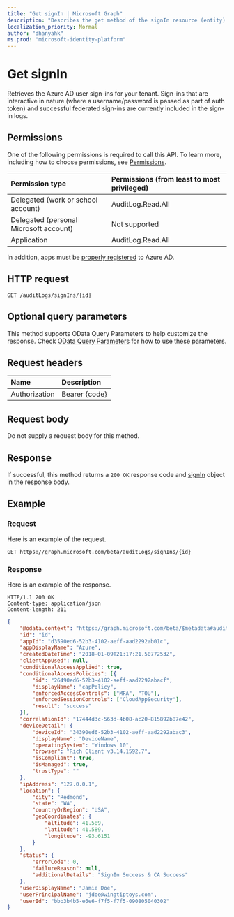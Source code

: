 ```yaml
---
title: "Get signIn | Microsoft Graph"
description: "Describes the get method of the signIn resource (entity) from the Microsoft Graph API (v1.0 version)."
localization_priority: Normal
author: "dhanyahk"
ms.prod: "microsoft-identity-platform"
---
```


# Get signIn

Retrieves the Azure AD user sign-ins for your tenant. Sign-ins that are interactive in nature (where a username/password is passed as part of auth token) and successful federated sign-ins are currently included in the sign-in logs.

## Permissions

One of the following permissions is required to call this API. To learn more, including how to choose permissions, see [Permissions](/graph/permissions_reference.md).

|Permission type      | Permissions (from least to most privileged)              |
|:--------------------|:---------------------------------------------------------|
|Delegated (work or school account) | AuditLog.Read.All |
|Delegated (personal Microsoft account) | Not supported   |
|Application | AuditLog.Read.All |

In addition, apps must be [properly registered](https://docs.microsoft.com/azure/active-directory/active-directory-reporting-api-prerequisites-azure-portal) to Azure AD.

## HTTP request

<!-- { "blockType": "ignored" } -->
```http
GET /auditLogs/signIns/{id}
```

## Optional query parameters

This method supports OData Query Parameters to help customize the response. Check [OData Query Parameters](/graph/query_parameters.md) for how to use these parameters.

## Request headers

| Name      |Description|
|:----------|:----------|
| Authorization  | Bearer {code}|

## Request body

Do not supply a request body for this method.

## Response

If successful, this method returns a `200 OK` response code and [signIn](../resources/signin.md) object in the response body.

## Example

### Request

Here is an example of the request.

<!-- {
  "blockType": "reque|location/city| eq, startswith|
st",
  "name": "get_signin"
}-->

```http
GET https://graph.microsoft.com/beta/auditLogs/signIns/{id}
```

### Response

Here is an example of the response.

<!-- {
  "blockType": "response",
  "truncated": true,
  "@odata.type": "microsoft.graph.signIn"
} -->

```http
HTTP/1.1 200 OK
Content-type: application/json
Content-length: 211
```

```json
{
	"@odata.context": "https://graph.microsoft.com/beta/$metadata#auditLogs/signIns",
	"id": "id",
	"appId": "d3590ed6-52b3-4102-aeff-aad2292ab01c",
	"appDisplayName": "Azure",
	"createdDateTime": "2018-01-09T21:17:21.5077253Z",
	"clientAppUsed": null,
	"conditionalAccessApplied": true,
	"conditionalAccessPolicies": [{
		"id": "26490ed6-52b3-4102-aeff-aad2292abacf",
		"displayName": "capPolicy",
		"enforcedAccessControls": ["MFA", "TOU"],
		"enforcedSessionControls": ["CloudAppSecurity"],
		"result": "success"
	}],
	"correlationId": "17444d3c-563d-4b08-ac20-815892b87e42",
	"deviceDetail": {
		"deviceId": "34390ed6-52b3-4102-aeff-aad2292abac3",
		"displayName": "DeviceName",
		"operatingSystem": "Windows 10",
		"browser": "Rich Client v3.14.1592.7",
		"isCompliant": true,
		"isManaged": true,
		"trustType": ""
	},
	"ipAddress": "127.0.0.1",
	"location": {
		"city": "Redmond",
		"state": "WA",
		"countryOrRegion": "USA",
		"geoCoordinates": {
			"altitude": 41.589,
			"latitude": 41.589,
			"longitude": -93.6151
		}
	},
	"status": {
		"errorCode": 0,
		"failureReason": null,
		"additionalDetails": "SignIn Success & CA Success"
	},
	"userDisplayName": "Jamie Doe",
	"userPrincipalName": "jdoe@wingtiptoys.com",
	"userId": "bbb3b4b5-e6e6-f7f5-f7f5-090805040302"
}

```
<!-- uuid: 8fcb5dbc-d5aa-4681-8e31-b001d5168d79
2015-10-25 14:57:30 UTC -->
<!-- {
  "type": "#page.annotation",
  "description": "Get signIn",
  "keywords": "",
  "section": "documentation",
  "tocPath": ""
}-->
